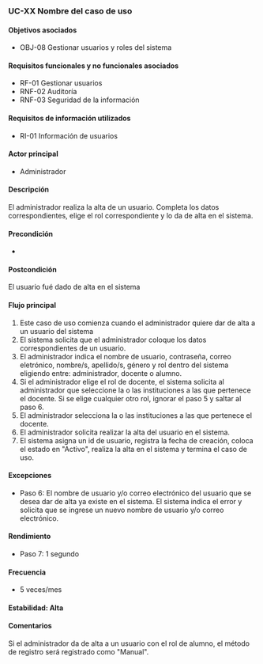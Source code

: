 ### UC-XX Nombre del caso de uso

#### Objetivos asociados

- OBJ-08 Gestionar usuarios y roles del sistema

#### Requisitos funcionales y no funcionales asociados

- RF-01 Gestionar usuarios
- RNF-02 Auditoría
- RNF-03 Seguridad de la información

#### Requisitos de información utilizados

- RI-01 Información de usuarios

#### Actor principal

- Administrador

#### Descripción

El administrador realiza la alta de un usuario. Completa los datos correspondientes, elige el rol correspondiente y lo da de alta en el sistema.

#### Precondición

- 

#### Postcondición

El usuario fué dado de alta en el sistema

#### Flujo principal

1. Este caso de uso comienza cuando el administrador quiere dar de alta a un usuario del sistema
2. El sistema solicita que el administrador coloque los datos correspondientes de un usuario.
3. El administrador indica el nombre de usuario, contraseña, correo eletrónico, nombre/s, apellido/s, género y rol dentro del sistema eligiendo entre: administrador, docente o alumno.
4. Si el administrador elige el rol de docente, el sistema solicita al administrador que seleccione la o las instituciones a las que pertenece el docente. Si se elige cualquier otro rol, ignorar el paso 5 y saltar al paso 6.
5. El administrador selecciona la o las instituciones a las que pertenece el docente.
6. El administrador solicita realizar la alta del usuario en el sistema.
7. El sistema asigna un id de usuario, registra la fecha de creación, coloca el estado en "Activo", realiza la alta en el sistema y termina el caso de uso.

#### Excepciones

- Paso 6: El nombre de usuario y/o correo electrónico del usuario que se desea dar de alta ya existe en el sistema. El sistema indica el error y solicita que se ingrese un nuevo nombre de usuario y/o correo electrónico.

#### Rendimiento

- Paso 7: 1 segundo

#### Frecuencia

- 5 veces/mes

#### Estabilidad: Alta

#### Comentarios
Si el administrador da de alta a un usuario con el rol de alumno, el método de registro será registrado como "Manual".
